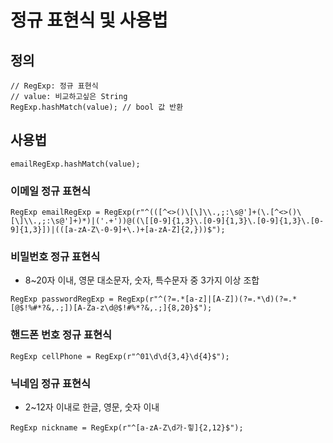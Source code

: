 # 정규 표현식 및 사용법

## 정의

~~~
// RegExp: 정규 표현식
// value: 비교하고싶은 String
RegExp.hashMatch(value); // bool 값 반환
~~~

## 사용법

~~~
emailRegExp.hashMatch(value);
~~~

### 이메일 정규 표현식

~~~
RegExp emailRegExp = RegExp(r"^(([^<>()\[\]\\.,;:\s@']+(\.[^<>()\[\]\\.,;:\s@']+)*)|('.+'))@((\[[0-9]{1,3}\.[0-9]{1,3}\.[0-9]{1,3}\.[0-9]{1,3}])|(([a-zA-Z\-0-9]+\.)+[a-zA-Z]{2,}))$");
~~~

### 비밀번호 정규 표현식

- 8~20자 이내, 영문 대소문자, 숫자, 특수문자 중 3가지 이상 조합

~~~
RegExp passwordRegExp = RegExp(r"^(?=.*[a-z]|[A-Z])(?=.*\d)(?=.*[@$!%#*?&,.;])[A-Za-z\d@$!#%*?&,.;]{8,20}$");
~~~

###  핸드폰 번호 정규 표현식

~~~
RegExp cellPhone = RegExp(r"^01\d\d{3,4}\d{4}$");
~~~

### 닉네임 정규 표현식

- 2~12자 이내로 한글, 영문, 숫자 이내

~~~
RegExp nickname = RegExp(r"^[a-zA-Z\d가-힣]{2,12}$");
~~~
